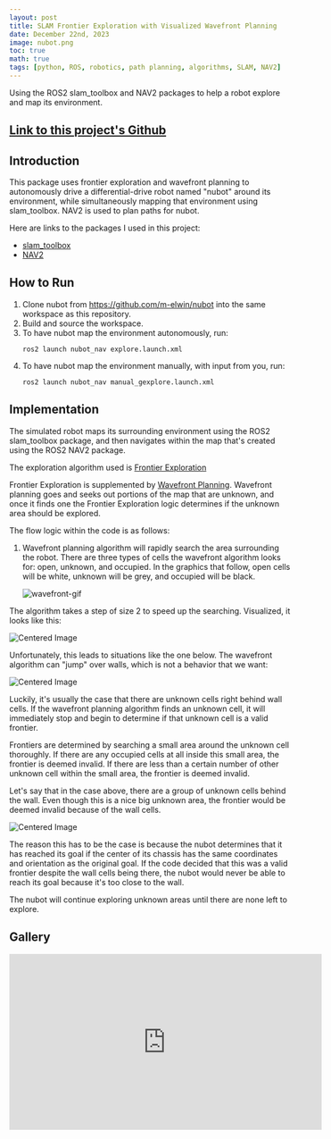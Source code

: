 ```yaml
---
layout: post
title: SLAM Frontier Exploration with Visualized Wavefront Planning
date: December 22nd, 2023
image: nubot.png
toc: true
math: true
tags: [python, ROS, robotics, path planning, algorithms, SLAM, NAV2]
---
```

Using the ROS2 slam_toolbox and NAV2 packages to help a robot explore and map its environment.

## [Link to this project's Github](https://github.com/gjcliff/SLAM-Frontier-Exploration)

## Introduction

This package uses frontier exploration and wavefront planning to autonomously drive a differential-drive robot named "nubot"
around its environment, while simultaneously mapping that environment using slam_toolbox. NAV2 is used to plan paths for nubot.

Here are links to the packages I used in this project:
- [slam_toolbox](https://index.ros.org/p/slam_toolbox/github-SteveMacenski-slam_toolbox/#iron)
- [NAV2](https://navigation.ros.org/index.html)

## How to Run
1. Clone nubot from https://github.com/m-elwin/nubot into the same workspace as this repository.
2. Build and source the workspace.
3. To have nubot map the environment autonomously, run:
    ```
    ros2 launch nubot_nav explore.launch.xml
    ```
4. To have nubot map the environment manually, with input from you, run:
    ```
    ros2 launch nubot_nav manual_gexplore.launch.xml
    ```

## Implementation

The simulated robot maps its surrounding environment using the ROS2 slam_toolbox package, and then navigates within the map that's created using the ROS2 NAV2 package.

The exploration algorithm used is [Frontier Exploration](https://web.archive.org/web/20230531203647/http://robotfrontier.com/frontier/index.html)

Frontier Exploration is supplemented by [Wavefront Planning](https://www.cs.tufts.edu/comp/150IR/labs/wavefront.html). Wavefront planning goes and seeks out portions of the  map that are unknown, and once it finds one the Frontier Exploration logic determines if the unknown area should be explored.

The flow logic within the code is as follows:
1. Wavefront planning algorithm will rapidly search the area surrounding the robot. There are three types of cells the wavefront algorithm looks for: open, unknown, and occupied. In the graphics that follow, open cells will be white, unknown will be grey, and occupied will be black.

    ![wavefront-gif](/public/SLAM_NUBOT/wavefront.gif "wavefront gif")

The algorithm takes a step of size 2 to speed up the searching. Visualized, it looks like this:

<img src="/public/SLAM_NUBOT/wavefront_demo1.png" alt="Centered Image" style="display: block; margin: 0 auto;">

Unfortunately, this leads to situations like the one below. The wavefront algorithm can "jump" over walls, which is not a behavior that we want:

<img src="/public/SLAM_NUBOT/wavefront_demo2.png" alt="Centered Image" style="display: block; margin: 0 auto;">

Luckily, it's usually the case that there are unknown cells right behind wall cells. If the wavefront planning algorithm finds an unknown cell, it will immediately stop and begin to determine if that unknown cell is a valid frontier. 

Frontiers are determined by searching a small area around the unknown cell thoroughly. If there are any occupied cells at all inside this small area, the frontier is deemed invalid. If there are less than a certain number of other unknown cell within the small area, the frontier is deemed invalid.

Let's say that in the case above, there are a group of unknown cells behind the wall. Even though this is a nice big unknown area, the frontier would be deemed invalid because of the wall cells. 

<img src="/public/SLAM_NUBOT/wavefront_demo3.png" alt="Centered Image" style="display: block; margin: 0 auto;">

The reason this has to be the case is because the nubot determines that it has reached its goal if the center of its chassis has the same coordinates and orientation as the original goal. If the code decided that this was a valid frontier despite the wall cells being there, the nubot would never be able to reach its goal because it's too close to the wall.

The nubot will continue exploring unknown areas until there are none left to explore. 

## Gallery

<iframe width="560" height="315" src="https://www.youtube.com/embed/K1LOrBtIQ58?si=OiT6pcVKn2PE_AO2" title="YouTube video player" frameborder="0" allow="accelerometer; autoplay; clipboard-write; encrypted-media; gyroscope; picture-in-picture; web-share" allowfullscreen></iframe>
